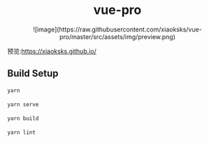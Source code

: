 <h1 align="center"> vue-pro </h1>
<div align="center">
  ![image](https://raw.githubusercontent.com/xiaoksks/vue-pro/master/src/assets/img/preview.png)
</div>

预览:https://xiaoksks.github.io/

## Build Setup
```
yarn

yarn serve

yarn build

yarn lint
```
